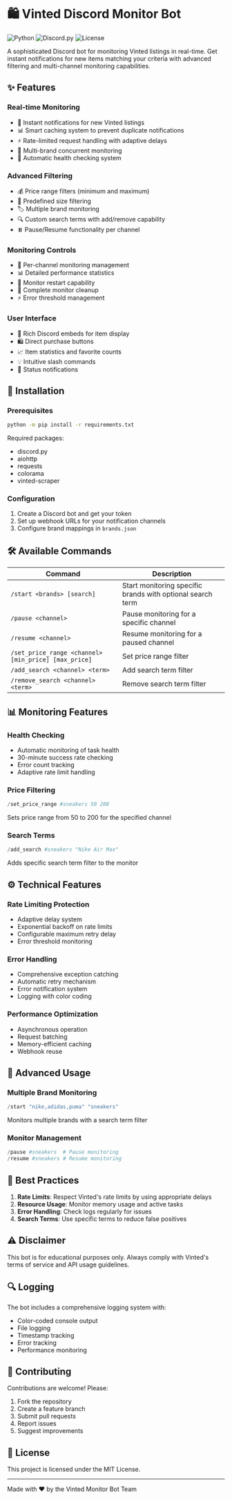 # 🛍️ Vinted Discord Monitor Bot

![Python](https://img.shields.io/badge/Python-3.8%2B-blue)
![Discord.py](https://img.shields.io/badge/Discord.py-Latest-blue)
![License](https://img.shields.io/badge/License-MIT-green)

A sophisticated Discord bot for monitoring Vinted listings in real-time. Get instant notifications for new items matching your criteria with advanced filtering and multi-channel monitoring capabilities.

## ✨ Features

### Real-time Monitoring
- 🔄 Instant notifications for new Vinted listings
- 📊 Smart caching system to prevent duplicate notifications
- ⚡ Rate-limited request handling with adaptive delays
- 🎯 Multi-brand concurrent monitoring
- 🏥 Automatic health checking system

### Advanced Filtering
- 💰 Price range filters (minimum and maximum)
- 📏 Predefined size filtering
- 🏷️ Multiple brand monitoring
- 🔍 Custom search terms with add/remove capability
- ⏸️ Pause/Resume functionality per channel

### Monitoring Controls
- 🎯 Per-channel monitoring management
- 📊 Detailed performance statistics
- 🔄 Monitor restart capability
- 🧹 Complete monitor cleanup
- ⚡ Error threshold management

### User Interface
- 🎨 Rich Discord embeds for item display
- 🛍️ Direct purchase buttons
- 📈 Item statistics and favorite counts
- 💡 Intuitive slash commands
- 🚦 Status notifications

## 🚀 Installation

### Prerequisites
```bash
python -m pip install -r requirements.txt
```

Required packages:
- discord.py
- aiohttp
- requests
- colorama
- vinted-scraper

### Configuration
1. Create a Discord bot and get your token
2. Set up webhook URLs for your notification channels
3. Configure brand mappings in `brands.json`

## 🛠️ Available Commands

| Command | Description |
|---------|-------------|
| `/start <brands> [search]` | Start monitoring specific brands with optional search term |
| `/pause <channel>` | Pause monitoring for a specific channel |
| `/resume <channel>` | Resume monitoring for a paused channel |
| `/set_price_range <channel> [min_price] [max_price]` | Set price range filter |
| `/add_search <channel> <term>` | Add search term filter |
| `/remove_search <channel> <term>` | Remove search term filter |

## 📊 Monitoring Features

### Health Checking
- Automatic monitoring of task health
- 30-minute success rate checking
- Error count tracking
- Adaptive rate limit handling

### Price Filtering
```python
/set_price_range #sneakers 50 200
```
Sets price range from 50 to 200 for the specified channel

### Search Terms
```python
/add_search #sneakers "Nike Air Max"
```
Adds specific search term filter to the monitor

## ⚙️ Technical Features

### Rate Limiting Protection
- Adaptive delay system
- Exponential backoff on rate limits
- Configurable maximum retry delay
- Error threshold monitoring

### Error Handling
- Comprehensive exception catching
- Automatic retry mechanism
- Error notification system
- Logging with color coding

### Performance Optimization
- Asynchronous operation
- Request batching
- Memory-efficient caching
- Webhook reuse

## 🔧 Advanced Usage

### Multiple Brand Monitoring
```python
/start "nike,adidas,puma" "sneakers"
```
Monitors multiple brands with a search term filter

### Monitor Management
```python
/pause #sneakers  # Pause monitoring
/resume #sneakers # Resume monitoring
```

## 📝 Best Practices

1. **Rate Limits**: Respect Vinted's rate limits by using appropriate delays
2. **Resource Usage**: Monitor memory usage and active tasks
3. **Error Handling**: Check logs regularly for issues
4. **Search Terms**: Use specific terms to reduce false positives

## ⚠️ Disclaimer

This bot is for educational purposes only. Always comply with Vinted's terms of service and API usage guidelines.

## 🔍 Logging

The bot includes a comprehensive logging system with:
- Color-coded console output
- File logging
- Timestamp tracking
- Error tracking
- Performance monitoring

## 🤝 Contributing

Contributions are welcome! Please:
1. Fork the repository
2. Create a feature branch
3. Submit pull requests
4. Report issues
5. Suggest improvements

## 📜 License

This project is licensed under the MIT License.

---
Made with ❤️ by the Vinted Monitor Bot Team
